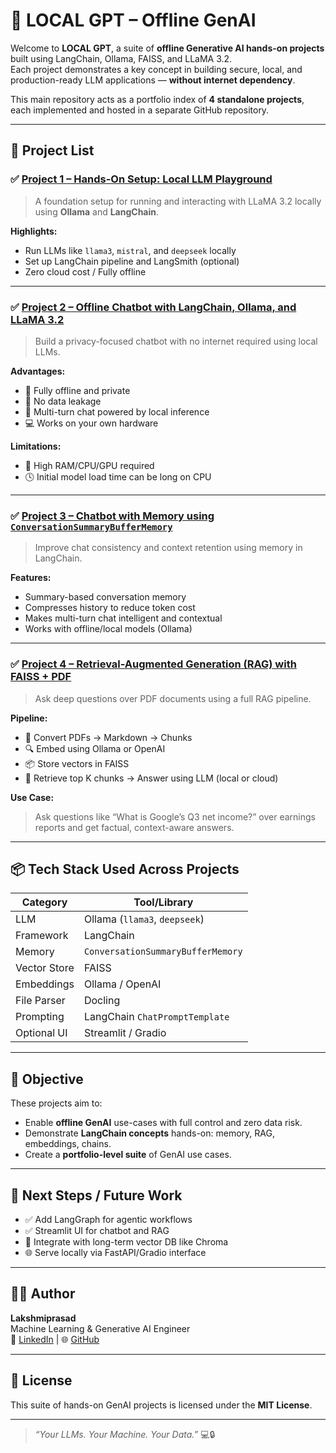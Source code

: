 # 🤖 LOCAL GPT – Offline GenAI

Welcome to **LOCAL GPT**, a suite of **offline Generative AI hands-on projects** built using LangChain, Ollama, FAISS, and LLaMA 3.2.  
Each project demonstrates a key concept in building secure, local, and production-ready LLM applications — **without internet dependency**.

This main repository acts as a portfolio index of **4 standalone projects**, each implemented and hosted in a separate GitHub repository.

---

## 📁 Project List

### ✅ [Project 1 – Hands-On Setup: Local LLM Playground](https://github.com/lakshmiprasadlp/hands-on-ollama-.git)

> A foundation setup for running and interacting with LLaMA 3.2 locally using **Ollama** and **LangChain**.

**Highlights:**
- Run LLMs like `llama3`, `mistral`, and `deepseek` locally
- Set up LangChain pipeline and LangSmith (optional)
- Zero cloud cost / Fully offline

---

### ✅ [Project 2 – Offline Chatbot with LangChain, Ollama, and LLaMA 3.2](https://github.com/lakshmiprasadlp/Offline-Chatbot-with-Langchain-Ollama-LLAMA-3.2-.git)

> Build a privacy-focused chatbot with no internet required using local LLMs.

**Advantages:**
- 💾 Fully offline and private
- 🔐 No data leakage
- 🔁 Multi-turn chat powered by local inference
- 💻 Works on your own hardware

**Limitations:**
- 🧠 High RAM/CPU/GPU required
- 🕓 Initial model load time can be long on CPU

---

### ✅ [Project 3 – Chatbot with Memory using `ConversationSummaryBufferMemory`](https://github.com/lakshmiprasadlp/Conversational-Chat-Bot-Application-with-Langchain-Ollama.git)

> Improve chat consistency and context retention using memory in LangChain.

**Features:**
- Summary-based conversation memory
- Compresses history to reduce token cost
- Makes multi-turn chat intelligent and contextual
- Works with offline/local models (Ollama)

---

### ✅ [Project 4 – Retrieval-Augmented Generation (RAG) with FAISS + PDF](https://github.com/lakshmiprasadlp/localRag.git)

> Ask deep questions over PDF documents using a full RAG pipeline.

**Pipeline:**
- 📄 Convert PDFs → Markdown → Chunks
- 🔍 Embed using Ollama or OpenAI
- 📦 Store vectors in FAISS
- 💬 Retrieve top K chunks → Answer using LLM (local or cloud)

**Use Case:**  
> Ask questions like “What is Google’s Q3 net income?” over earnings reports and get factual, context-aware answers.

---

## 📦 Tech Stack Used Across Projects

| Category      | Tool/Library                   |
|---------------|--------------------------------|
| LLM           | Ollama (`llama3`, `deepseek`)  |
| Framework     | LangChain                      |
| Memory        | `ConversationSummaryBufferMemory` |
| Vector Store  | FAISS                          |
| Embeddings    | Ollama / OpenAI                |
| File Parser   | Docling                        |
| Prompting     | LangChain `ChatPromptTemplate` |
| Optional UI   | Streamlit / Gradio             |

---

## 🎯 Objective

These projects aim to:
- Enable **offline GenAI** use-cases with full control and zero data risk.
- Demonstrate **LangChain concepts** hands-on: memory, RAG, embeddings, chains.
- Create a **portfolio-level suite** of GenAI use cases.

---

## 🧠 Next Steps / Future Work

- ✅ Add LangGraph for agentic workflows
- ✅ Streamlit UI for chatbot and RAG
- 🔄 Integrate with long-term vector DB like Chroma
- 🌐 Serve locally via FastAPI/Gradio interface

---

## 🙋‍♂️ Author

**Lakshmiprasad**  
Machine Learning & Generative AI Engineer  
🔗 [LinkedIn](https://www.linkedin.com/in/charanlp/) | 🌐 [GitHub](https://github.com/lakshmiprasadlp)

---

## 📄 License

This suite of hands-on GenAI projects is licensed under the **MIT License**.

---

> _“Your LLMs. Your Machine. Your Data.”_ 💻🔒
